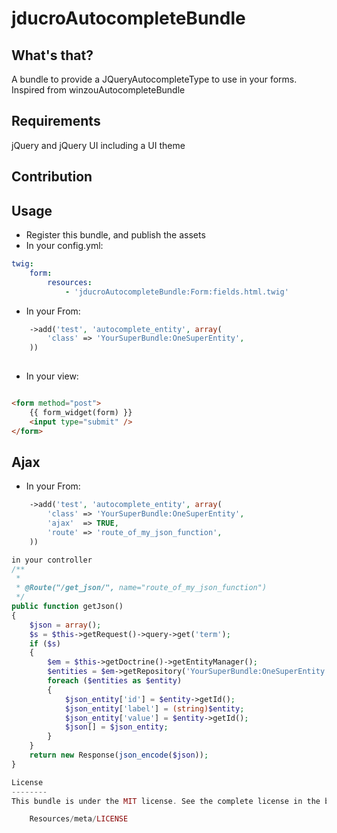 jducroAutocompleteBundle
============

What's that?
--------------
A bundle to provide a JQueryAutocompleteType to use in your forms.
Inspired from winzouAutocompleteBundle

Requirements
------------
jQuery and jQuery UI including a UI theme

Contribution
------------

Usage
------

  - Register this bundle, and publish the assets
  - In your config.yml:
  
```yaml
twig:
    form:
        resources:
            - 'jducroAutocompleteBundle:Form:fields.html.twig'
```

  - In your From:
  
```php
    ->add('test', 'autocomplete_entity', array(
        'class' => 'YourSuperBundle:OneSuperEntity',
    ))
    
```

  - In your view:
  
```html

<form method="post">
    {{ form_widget(form) }}
    <input type="submit" />
</form>
```
Ajax
------

  - In your From:
  
```php
    ->add('test', 'autocomplete_entity', array(
        'class' => 'YourSuperBundle:OneSuperEntity',
		'ajax'	=> TRUE,
		'route'	=> 'route_of_my_json_function',
    ))

in your controller
/**
 *
 * @Route("/get_json/", name="route_of_my_json_function")
 */
public function getJson()
{
    $json = array();
    $s = $this->getRequest()->query->get('term');
    if ($s)
    {
        $em = $this->getDoctrine()->getEntityManager();
        $entities = $em->getRepository('YourSuperBundle:OneSuperEntity')->search($s);
        foreach ($entities as $entity)
        {
            $json_entity['id'] = $entity->getId();
            $json_entity['label'] = (string)$entity;
            $json_entity['value'] = $entity->getId();
            $json[] = $json_entity;
        }
    }
    return new Response(json_encode($json));
}

License
--------
This bundle is under the MIT license. See the complete license in the bundle:

    Resources/meta/LICENSE